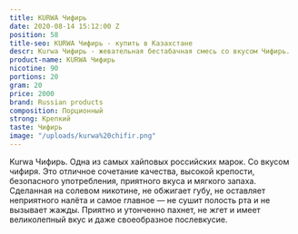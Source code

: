 ```yaml
---
title: KURWA Чифирь
date: 2020-08-14 15:12:00 Z
position: 58
title-seo: KURWA Чифирь - купить в Казахстане
descr: Kurwa Чифирь - жевательная бестабачная смесь со вкусом Чифирь.
product-name: KURWA Чифирь
nicotine: 90
portions: 20
gram: 20
price: 2000
brand: Russian products
composition: Порционный
strong: Крепкий
taste: Чифирь
image: "/uploads/kurwa%20chifir.png"
---
```


Kurwa Чифирь. 
Одна из самых хайповых российских марок. 
Со вкусом чифиря.
Это отличное сочетание качества, высокой крепости, безопасного употребления, приятного вкуса и мягкого запаха. Сделанная на солевом никотине, не обжигает губу, не оставляет неприятного налёта и самое главное — не сушит полость рта и не вызывает жажды.
Приятно и утонченно пахнет, не жгет и имеет великолепный вкус и даже своеобразное послевкусие.
